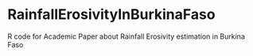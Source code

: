 # RainfallErosivityInBurkinaFaso
R code for Academic Paper about Rainfall Erosivity estimation in Burkina Faso
